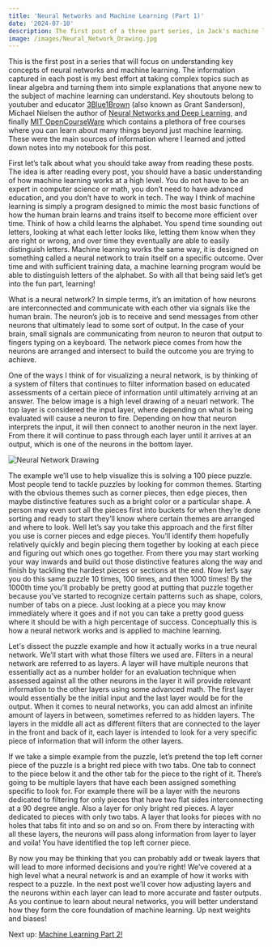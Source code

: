 ```yaml
---
title: 'Neural Networks and Machine Learning (Part 1)'
date: '2024-07-10'
description: The first post of a three part series, in Jack's machine learning series. This post will cover the basics of neural networks and machine learning.
image: /images/Neural_Network_Drawing.jpg
---
```


This is the first post in a series that will focus on understanding key concepts of neural networks and machine learning. The information captured in each post is my best effort at taking complex topics such as linear algebra and turning them into simple explanations that anyone new to the subject of machine learning can understand. Key shoutouts belong to youtuber and educator [3Blue1Brown](https://www.youtube.com/@3blue1brown) (also known as Grant Sanderson), Michael Nielsen the author of [Neural Networks and Deep Learning](http://neuralnetworksanddeeplearning.com/chap1.html), and finally [MIT OpenCourseWare](https://ocw.mit.edu/search/?d=Electrical%20Engineering%20and%20Computer%20Science&q=machine%20learning) which contains a plethora of free courses where you can learn about many things beyond just machine learning. These were the main sources of information where I learned and jotted down notes into my notebook for this post.

First let’s talk about what you should take away from reading these posts. The idea is after reading every post, you should have a basic understanding of how machine learning works at a high level. You do not have to be an expert in computer science or math, you don’t need to have advanced education, and you don’t have to work in tech. The way I think of machine learning is simply a program designed to mimic the most basic functions of how the human brain learns and trains itself to become more efficient over time. Think of how a child learns the alphabet. You spend time sounding out letters, looking at what each letter looks like, letting them know when they are right or wrong, and over time they eventually are able to easily distinguish letters. Machine learning works the same way, it is designed on something called a neural network to train itself on a specific outcome. Over time and with sufficient training data, a machine learning program would be able to distinguish letters of the alphabet. So with all that being said let’s get into the fun part, learning!

What is a neural network? In simple terms, it’s an imitation of how neurons are interconnected and communicate with each other via signals like the human brain. The neuron’s job is to receive and send messages from other neurons that ultimately lead to some sort of output. In the case of your brain, small signals are communicating from neuron to neuron that output to fingers typing on a keyboard. The network piece comes from how the neurons are arranged and intersect to build the outcome you are trying to achieve. 

One of the ways I think of for visualizing a neural network, is by thinking of a system of filters that continues to filter information based on educated assessments of a certain piece of information until ultimately arriving at an answer. The below image is a high level drawing of a neuarl network. The top layer is considered the input layer, where depending on what is being evaluated will cause a neuron to fire. Depending on how that neuron interprets the input, it will then connect to another neuron in the next layer. From there it will continue to pass through each layer until it arrives at an output, which is one of the neurons in the bottom layer. 

![Neural Network Drawing](/images/Neural_Network_Drawing.jpg "Neural Network Drawing")

The example we’ll use to help visualize this is solving a 100 piece puzzle. Most people tend to tackle puzzles by looking for common themes. Starting with the obvious themes such as corner pieces, then edge pieces, then maybe distinctive features such as a bright color or a particular shape. A person may even sort all the pieces first into buckets for when they’re done sorting and ready to start they’ll know where certain themes are arranged and where to look. Well let’s say you take this approach and the first filter you use is corner pieces and edge pieces. You’ll identify them hopefully relatively quickly and begin piecing them together by looking at each piece and figuring out which ones go together. From there you may start working your way inwards and build out those distinctive features along the way and finish by tackling the hardest pieces or sections at the end. Now let’s say you do this same puzzle 10 times, 100 times, and then 1000 times! By the 1000th time you’ll probably be pretty good at putting that puzzle together because you’ve started to recognize certain patterns such as shape, colors, number of tabs on a piece. Just looking at a piece you may know immediately where it goes and if not you can take a pretty good guess where it should be with a high percentage of success. Conceptually this is how a neural network works and is applied to machine learning.  

Let's dissect the puzzle example and how it actually works in a true neural network. We’ll start with what those filters we used are. Filters in a neural network are referred to as layers. A layer will have multiple neurons that essentially act as a number holder for an evaluation technique when assessed against all the other neurons in the layer it will provide relevant information to the other layers using some advanced math. The first layer would essentially be the initial input and the last layer would be for the output. When it comes to neural networks, you can add almost an infinite amount of layers in between, sometimes referred to as hidden layers. The layers in the middle all act as different filters that are connected to the layer in the front and back of it, each layer is intended to look for a very specific piece of information that will inform the other layers. 

If we take a simple example from the puzzle, let’s pretend the top left corner piece of the puzzle is a bright red piece with two tabs. One tab to connect to the piece below it and the other tab for the piece to the right of it. There’s going to be multiple layers that have each been assigned something specific to look for. For example there will be a layer with the neurons dedicated to filtering for only pieces that have two flat sides interconnecting at a 90 degree angle. Also a layer for only bright red pieces. A layer dedicated to pieces with only two tabs. A layer that looks for pieces with no holes that tabs fit into and so on and so on. From there by interacting with all these layers, the neurons will pass along information from layer to layer and voila! You have identified the top left corner piece.  

By now you may be thinking that you can probably add or tweak layers that will lead to more informed decisions and you’re right! We’ve covered at a high level what a neural network is and an example of how it works with respect to a puzzle. In the next post we’ll cover how adjusting layers and the neurons within each layer can lead to more accurate and faster outputs. As you continue to learn about neural networks, you will better understand how they form the core foundation of machine learning. Up next weights and biases! 

Next up: [Machine Learning Part 2!](https://mahoscorner.com/posts/Machine_Learning_Part_Two)
